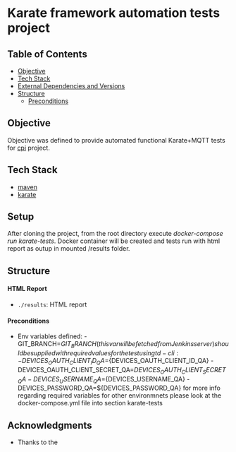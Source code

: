# Karate framework automation tests project 

## Table of Contents
- [Objective](#objective)
- [Tech Stack](#tech-stack)
- [External Dependencies and Versions](#external-dependencies-and-versions)
- [Structure](#structure)
  - [Preconditions](#Preconditions)

## Objective
Objective was defined to provide automated functional Karate+MQTT tests for [cpi](https://github.com/) project.

## Tech Stack
- [maven](https://hub.docker.com/_/maven)
- [karate](https://github.com/intuit/karate)

## Setup
After cloning the project, from the root directory execute *docker-compose run karate-tests*.
Docker container will be created and tests run with html report as outup in mounted /results folder.

## Structure

#### HTML Report
- `./results`: HTML report

#### Preconditions
* Env variables defined:
      - GIT_BRANCH=${GIT_BRANCH} (this var will be fetched from Jenkins server)
should be supplied with required values for the test using td-cli:
      - DEVICES_OAUTH_CLIENT_ID_QA=${DEVICES_OAUTH_CLIENT_ID_QA}
      - DEVICES_OAUTH_CLIENT_SECRET_QA=${DEVICES_OAUTH_CLIENT_SECRET_QA}
      - DEVICES_USERNAME_QA=${DEVICES_USERNAME_QA}
      - DEVICES_PASSWORD_QA=${DEVICES_PASSWORD_QA}
for more info regarding required variables for other environmnets please look at the docker-compose.yml file into section karate-tests 

## Acknowledgments

* Thanks to the 

